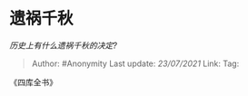 # 遗祸千秋
*历史上有什么遗祸千秋的决定?*

> Author: #Anonymity
> Last update: *23/07/2021* 
> Link:
> Tag:  

 
《四库全书》



